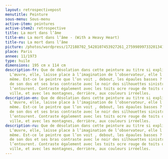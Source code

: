 ```yaml
---
layout: retrospectivepost
menutitle: Peinture
sous-menu: Sous-menu
active-item: peintures
active-item2: retrospective
title: La mort dans l’âme
title-en: La mort dans l’âme - (With a Heavy Heart)
title-ru: La mort dans l’âme
picture: /photos/wordpress/172188702_5428107453927261_2759989973320134181_n.jpg
place: Paris
annee: 11/1973
type: huile
dimensions: 195 cm x 114 cm
description-fr: Que de désolation dans cette peinture au titre si explicite !
  L’œuvre, elle, laisse place à l’imagination de l’observateur, elle l’impose,
  même. Est-ce le peintre que l’on voit , debout, les épaules basses ? Le bleu
  de son dos et ses bras contraste avec le noir des silhouettes sinistres qui
  l’entourent. Contraste également avec les toits ocre rouge de toits de la
  ville, et avec les montagnes, derrière, aux couleurs irréelles.
description-en: Que de désolation dans cette peinture au titre si explicite !
  L’œuvre, elle, laisse place à l’imagination de l’observateur, elle l’impose,
  même. Est-ce le peintre que l’on voit , debout, les épaules basses ? Le bleu
  de son dos et ses bras contraste avec le noir des silhouettes sinistres qui
  l’entourent. Contraste également avec les toits ocre rouge de toits de la
  ville, et avec les montagnes, derrière, aux couleurs irréelles.
description-ru: Que de désolation dans cette peinture au titre si explicite !
  L’œuvre, elle, laisse place à l’imagination de l’observateur, elle l’impose,
  même. Est-ce le peintre que l’on voit , debout, les épaules basses ? Le bleu
  de son dos et ses bras contraste avec le noir des silhouettes sinistres qui
  l’entourent. Contraste également avec les toits ocre rouge de toits de la
  ville, et avec les montagnes, derrière, aux couleurs irréelles.
---
```

